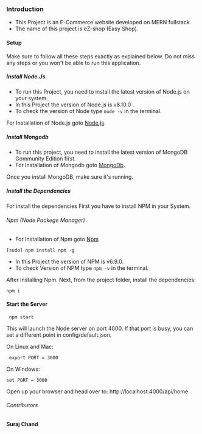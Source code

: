 ### Introduction

- This Project is an E-Commerce website developed on MERN fullstack.
- The name of this project is eZ-shop (Easy Shop).

#### Setup

Make sure to follow all these steps exactly as explained below. Do not miss any steps or you won't be able to run this application.

##### Install Node.Js

- To run this Project, you need to install the latest version of Node.js on your system.
- In this Project the version of Node.js is v8.10.0 .
- To check the version of Node type
``` node -v ``` 
in the terminal.

For Installation of Node.js goto [Node.js](https://nodejs.org).

##### Install Mongodb

- To run this project, you need to install the latest version of MongoDB Community Edition first.
- For Installation of Mongodb goto [MongoDb](https://docs.mongodb.com/manual/installation/).

Once you install MongoDB, make sure it's running.

##### Install the Dependencies

For install the dependencies First you have to install NPM in your System.

###### Npm (Node Packege Manager)
 
 - For Installation of Npm goto [Npm](https://docs.npmjs.com/)
 ```
 [sudo] npm install npm -g
 ```
- In this Project the version of NPM is v6.9.0.
- To check Version of NPM type 
``` npm -v ``` 
in the terminal.

After Installing Npm.
Next, from the project folder, install the dependencies:
```
npm i

```
#### Start the Server
```
 npm start
```
This will launch the Node server on port 4000. If that port is busy, you can set a different point in config/default.json.

On Linux and Mac:
```
 export PORT = 3000
 ```
 On Windows:
 ```
 set PORT = 3000
 ```
 Open up your browser and head over to:
 http://localhost:4000/api/home


###### Contributors
**Suraj Chand**

